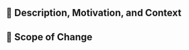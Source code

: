 ## 🤔 Description, Motivation, and Context

<!-- CHANGELOG bullet points -->


## 🔎 Scope of Change

<!--                                                                                                                                                                                                       
  UNCOMMENT the relevant scope of change  below to describe the scope of your change,                                                                                                                      
  in terms of [semver](http://semver.org):                                                                                                                                                                 
-->                                                                                                                                                                                                        
<!-- PATCH -->                                                                             
<!-- MINOR -->                                                                                                    
<!-- MAJOR -->

